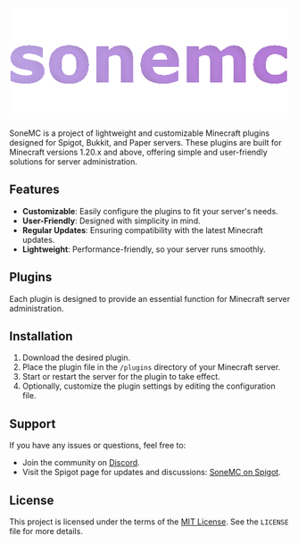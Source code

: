 ![SoneMC](https://github.com/wejkey/wejkey.github.io/raw/main/sonemc/images/sonemcorg.png)

SoneMC is a project of lightweight and customizable Minecraft plugins designed for Spigot, Bukkit, and Paper servers. These plugins are built for Minecraft versions 1.20.x and above, offering simple and user-friendly solutions for server administration.

## Features

- **Customizable**: Easily configure the plugins to fit your server's needs.
- **User-Friendly**: Designed with simplicity in mind.
- **Regular Updates**: Ensuring compatibility with the latest Minecraft updates.
- **Lightweight**: Performance-friendly, so your server runs smoothly.

## Plugins

Each plugin is designed to provide an essential function for Minecraft server administration.

## Installation

1. Download the desired plugin.
2. Place the plugin file in the `/plugins` directory of your Minecraft server.
3. Start or restart the server for the plugin to take effect.
4. Optionally, customize the plugin settings by editing the configuration file.

## Support

If you have any issues or questions, feel free to:

- Join the community on [Discord](https://discord.gg/).
- Visit the Spigot page for updates and discussions: [SoneMC on Spigot](https://www.spigotmc.org/members/sonemc.2226356/).

## License

This project is licensed under the terms of the [MIT License](https://github.com/wejkey/SoneMC/blob/main/LICENSE). See the `LICENSE` file for more details.
